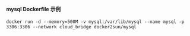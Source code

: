 #### mysql Dockerfile 示例  

`docker run -d --memory=500M -v mysql:/var/lib/mysql --name mysql -p 3306:3306 --network cloud_bridge docker2sun/mysql`

